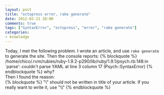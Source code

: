 ```yaml
---
layout: post
title: "octopress error, rake generate"
date: 2012-02-21 20:00
comments: true
tags: ["SyntaxError", "octopress", "error", "rake generate"]
categories:
- knowledge
---
```

Today, I met the following problem. I wrote an article, and use `rake generate` to generate the site. Then the console reports:
{% blockquote %}
/home/chico/.rvm/rubies/ruby-1.9.2-p290/lib/ruby/1.9.1/psych.rb:148:in `parse': couldn't parse YAML at line 3 column 17 (Psych::SyntaxError)
{% endblockquote %}
why?     
Then I found the reason:   
{% blockquote %}
  "\\" should not be written in title of your article. If you really want to write it, use "\\\\"
{% endblockquote %}
